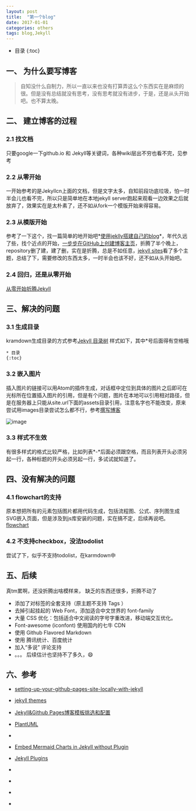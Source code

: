 ```yaml
---
layout: post
title:  "第一个blog"
date: 2017-01-01
categories: others
tags: blog,Jekyll
---
```

* 目录
{:toc}

## 一、 为什么要写博客
> 自知没什么自制力，所以一直以来也没有打算弄这么个东西实在是麻烦的很。但是没有总结就没有思考，没有思考就没有进步，于是，还是从头开始吧。也不算太晚。

## 二、 建立博客的过程

### 2.1 找文档
只要google一下github.io 和 Jekyll等关键词，各种wiki层出不穷也看不完，见参考

### 2.2 从零开始
一开始参考的是Jekyllcn上面的文档，但是文字太多，自知前段功底垃圾，怕一时半会儿也看不完，所以只是简单地在本地jekyll server跑起来观看一边效果之后就放弃了，效果实在是太朴素了，还不如从fork一个模版开始来得容易。

### 2.3 从模版开始
参考了一下这个，找一篇简单的地开始吧*[使用jeklly搭建自己的blog](http://jolestar.com/use-jekyll-as-blog/)*，年代久远了些，找个近点的开始，[一步步在GitHub上创建博客主页](http://www.pchou.info/ssgithubPage/2013-01-03-build-github-blog-page-01.html)，折腾了半个晚上，repository删了建，建了删，实在是折腾，总是不如任意，[jekyll sites](https://github.com/jekyll/jekyll/wiki/Sites)看了多个主题，总结了下，需要修改的东西太多，一时半会也该不好，还不如从头开始吧。

### 2.4 回归，还是从零开始
[从零开始折腾Jekyll](http://bluebiu.com/blog/learn-to-use-jekyll.html#section-9)


## 三、解决的问题

### 3.1 生成目录
kramdown生成目录的方式参考[Jekyll 目录树](https://www.zfanw.com/blog/jekyll-table-of-content.html)
样式如下，其中*号后面得有空格哦

```plain
* 目录
{:toc}
```

### 3.2 嵌入图片
插入图片的链接可以用Atom的插件生成，对话框中定位到具体的图片之后即可在光标所在位置插入图片的引用，但是有个问题，图片在本地可以引用相对路径，但是在服务器上只能从site.url下面的assets目录引用，注意名字也不能改变，原来尝试用images目录尝试怎么都不行，参考[撰写博客](http://jekyllcn.com/docs/posts/)

![image]({{site.url}}/assets/insert-image.png)

### 3.3 样式不生效
有很多样式的格式比较严格，比如列表*-*后面必须跟空格，而且列表开头必须另起一行，各种标题的开头必须另起一行，多试试就知道了。

## 四、没有解决的问题

### 4.1 flowchart的支持
原本想把所有的元素包括图片都用代码生成，包括流程图、公式、序列图生成SVG嵌入页面，但是涉及到js库安装的问题，实在搞不定，后续再说吧。[flowchart](http://flowchart.js.org/)

### 4.2 不支持checkbox，没法todolist
尝试了下，似乎不支持todolist，在karmdown中

## 五、后续
  真tm累啊，还没折腾出啥模样来，
  缺乏的东西还很多，折腾不动了

- 添加了对标签的全套支持（原主题不支持 Tags ）
- 去掉引起挂起的 Web Font，添加适合中文世界的 font-family
- 大量 CSS 优化：包括适合中文阅读的字号字重改进，移动端交互优化。
- Font-awesome (iconfont) 使用国内的七牛 CDN
- 使用 Github Flavored Markdown
- 使用 腾讯统计、百度统计
- 加入“多说” 评论支持
- 。。。
  后续估计也坚持不了多久，😄


## 六、参考
- [setting-up-your-github-pages-site-locally-with-jekyll](https://help.github.com/articles/setting-up-your-github-pages-site-locally-with-jekyll/)

- [jekyll themes](https://jekyllthemes.io/)

- [Jekyll&Github Pages博客模板挑选和配置](http://cenalulu.github.io/jekyll/choose-a-template-for-your-blog/#toc3)

- [PlantUML](http://fishedee.com/%E5%89%8D%E7%AB%AF/2016/11/16/plantuml%E7%9A%84%E4%BD%BF%E7%94%A8.html)
- [](http://zh.mweb.im/mweb-1.4-add-floder-octpress-support.html)
- [Embed Mermaid Charts in Jekyll without Plugin](http://kkpattern.github.io/2015/05/15/Embed-Chart-in-Jekyll.html)
- [Jekyll Plugins](https://jekyllrb.com/docs/plugins/)
- [](http://blog.51buck.com/posts/2015-02-19-markdown.html)
- [](http://chumper.github.io/2016/01/04/blog-setup.html)
- [](https://github.com/bqxu/bqxu.github.io.git)
- [](https://www.smslit.top/2016/12/17/testFlowChart/)
